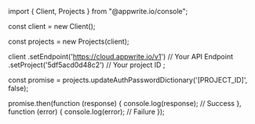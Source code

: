 import { Client,  Projects } from "@appwrite.io/console";

const client = new Client();

const projects = new Projects(client);

client
    .setEndpoint('https://cloud.appwrite.io/v1') // Your API Endpoint
    .setProject('5df5acd0d48c2') // Your project ID
;

const promise = projects.updateAuthPasswordDictionary('[PROJECT_ID]', false);

promise.then(function (response) {
    console.log(response); // Success
}, function (error) {
    console.log(error); // Failure
});